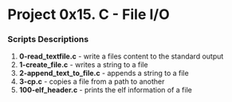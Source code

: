 # Project 0x15. C - File I/O

### Scripts Descriptions

1. **0-read_textfile.c** - write a files content to the standard output
2. **1-create_file.c** - writes a string to a file
3. **2-append_text_to_file.c** - appends a string to a file
4. **3-cp.c** - copies a file from a path to another
5. **100-elf_header.c** - prints the elf information of a file

